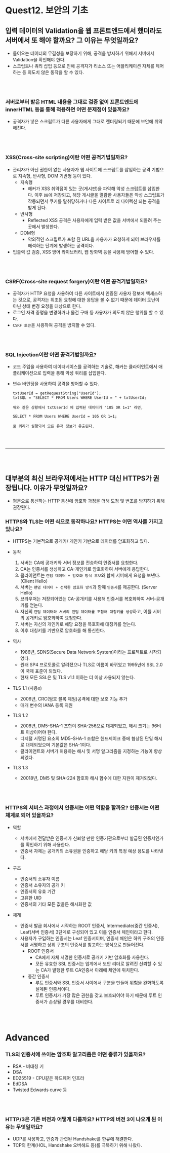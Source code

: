 # Quest12. 보안의 기초

## 입력 데이터의 Validation을 웹 프론트엔드에서 했더라도 서버에서 또 해야 할까요? 그 이유는 무엇일까요?

- 들어오는 데이터의 무결성을 보장하기 위해, 공격을 방지하기 위해서 서버에서 Validation을 확인해야 한다.
- 스크립트나 쿼리 삽입 등으로 인해 공격자가 리소스 또는 어플리케이션 자체를 제어하는 등 의도치 않은 동작을 할 수 있다.

<br><br>

### 서버로부터 받은 HTML 내용을 그대로 검증 없이 프론트엔드에 innerHTML 등을 통해 적용하면 어떤 문제점이 있을까요?

- 공격자가 넣은 스크립트가 다른 사용자에게 그대로 렌더링되기 때문에 보안에 취약해진다.

<br><br>

### XSS(Cross-site scripting)이란 어떤 공격기법일까요?

- 관리자가 아닌 권한이 없는 사용자가 웹 사이트에 스크립트를 삽입하는 공격 기법으로 지속형, 반사형, DOM 기반형 등이 있다.
  - 지속형
    - 해커가 XSS 취약점이 있는 곳(게시판)을 파악해 악성 스크립트를 삽입한다. 이후 `DB`에 저장되고, 해당 게시글을 열람한 사용자들은 악성 스크립트가 작동되면서 쿠키를 탈취당하거나 다른 사이트로 리 다이렉션 되는 공격을 받게 된다.
  - 반사형
    - Reflected XSS 공격은 사용자에게 입력 받은 값을 서버에서 되돌려 주는 곳에서 발생한다.
  - DOM형
    - 악의적인 스크립트가 포함 된 URL을 사용자가 요청하게 되어 브라우저를 해석하는 단계에 발생하는 공격이다.
- 입출력 값 검증, XSS 방어 라이브러리, 웹 방화벽 등을 사용해 방어할 수 있다.

<br><br>

### CSRF(Cross-site request forgery)이란 어떤 공격기법일까요?

- 공격자가 HTTP 요청을 사용하여 다른 사이트에서 인증된 사용자 정보에 액세스하는 것으로, 공격자는 위조된 요청에 대한 응답을 볼 수 없기 때문에 데이터 도난이 아닌 상태 변경 요청을 대상으로 한다.
- 로그인 자격 증명을 변경하거나 물건 구매 등 사용자가 의도치 않은 행위를 할 수 있다.
- `CSRF 토큰`을 사용하여 공격을 방지할 수 있다.

<br><br>

### SQL Injection이란 어떤 공격기법일까요?

- 코드 주입을 사용하여 데이터베이스를 공격하는 기술로, 해커는 클라이언트에서 애플리케이션으로 입력을 통해 악성 쿼리를 삽입한다.
- 변수 바인딩을 사용하여 공격을 방어할 수 있다.

  ```
  txtUserId = getRequestString("UserId");
  txtSQL = "SELECT * FROM Users WHERE UserId = " + txtUserId;

  위와 같은 상황에서 txtUserId 에 입력된 데이터가 "105 OR 1=1" 라면,

  SELECT * FROM Users WHERE UserId = 105 OR 1=1;

  로 쿼리가 실행되어 모든 유저 정보가 유출된다.
  ```

<br><br>

---

<br><br>

## 대부분의 최신 브라우저에서는 HTTP 대신 HTTPS가 권장됩니다. 이유가 무엇일까요?

- 평문으로 통신하는 HTTP 통신에 암호화 과정을 더해 도청 및 변조를 방지하기 위해 권장된다.

### HTTPS와 TLS는 어떤 식으로 동작하나요? HTTPS는 어떤 역사를 가지고 있나요?

- HTTPS는 기본적으로 공개키/ 개인키 기반으로 데이터를 암호화하고 있다.
- 동작

  1. 서버는 CA에 공개키와 서버 정보를 전송하여 인증서를 요청한다.
  2. CA는 인증서를 생성하고 CA-개인키로 암호화하여 서버에게 응답한다.
  3. 클라이언트는 `랜덤 데이터 + 암호화 방식 후보`와 함께 서버에게 요청을 보낸다. (Client Hello)
  4. 서버는 `랜덤 데이터 + 선택한 암호화 방식`과 함께 `인증서`를 제공한다. (Server Hello)
  5. 브라우저는 저장되어있는 CA-공개키를 사용해 인증서를 복호화하여 서버-공개키를 얻는다.
  6. 자신의 `랜덤 데이터와 서버의 랜덤 데이터를 조합해 대칭키를 생성`하고, 이를 서버의 공개키로 암호화하여 요청한다.
  7. 서버는 자신의 개인키로 해당 요청을 복호화해 대칭키를 얻는다.
  8. 이후 대칭키를 기반으로 암호화를 해 통신한다.

- 역사

  - 1986년, SDNS(Secure Data Network System)이라는 프로젝트로 시작되었다.
  - 원래 SP4 프로토콜로 알려졌으나 TLS로 이름이 바뀌었고 1995년에 SSL 2.0이 국제 표준이 되었다.
  - 현재 모든 SSL은 및 TLS v1.1 이하는 더 이상 사용되지 않는다.

- TLS 1.1 (사용x)

  - 2006년, CRC(암호 블록 체임)공격에 대한 보호 기능 추가
  - 매개 변수의 IANA 등록 지원

- TLS 1.2

  - 2008년, DM5-SHA-1 조합이 SHA-256으로 대체되었고, 해시 크기는 96비트 이상이어야 한다.
  - 디지털 서명된 요소의 MD5–SHA-1 조합은 핸드셰이크 중에 협상된 단일 해시로 대체되었으며 기본값은 SHA-1이다.
  - 클라이언트와 서버가 허용하는 해시 및 서명 알고리즘을 지정하는 기능이 향상되었다.

- TLS 1.3
  - 20018년, DM5 및 SHA-224 함호화 해시 함수에 대한 지원이 제거되었다.

<br><br>

### HTTPS의 서비스 과정에서 인증서는 어떤 역할을 할까요? 인증서는 어떤 체계로 되어 있을까요?

- 역할

  - 서버에서 전달받은 인증서가 신뢰할 만한 인증기관으로부터 발급된 인증서인가를 확인하기 위해 사용한다.
  - 인증서 자체는 공개키의 소유권을 인증하고 해당 키의 특정 예상 용도를 나타낸다.

- 구조

  - 인증서의 소유자 이름
  - 인증서 소유자의 공개 키
  - 인증서의 유효 기간
  - 고유한 UID
  - 인증서의 기타 모든 값을든 해시화한 값

- 체계

  - 인증서 발급 회사에서 시작하는 ROOT 인증서, Intermediate(중간 인증서), Leaf(서버 인증서) 3단계로 구성되어 있고 이를 인증서 체인이라고 한다.
  - 사용자가 구입하는 인증서는 Leaf 인증서이며, 인증서 체인은 하위 구조의 인증서를 서명하고 상위 구조의 인증서를 참고하는 방식으로 만들어진다.
    - ROOT 인증서
      - CA에서 자체 서명한 인증서로 공개키 기반 암호화를 사용한다.
      - 모든 유효한 SSL 인증서는 업계에서 보안 리더로 알려진 신뢰할 수 있는 CA가 발행한 루트 CA인증서 아래에 체인에 위치한다.
    - 중간 인증서
      - 루트 인증서와 SSL 인증서 사이에서 구분을 만들어 위험을 완화하도록 설계된 인증서이다.
      - 루트 인증서가 가장 많은 권한을 갖고 보호되어야 하기 때문에 루트 인증서가 손상될 경우를 대비한다.

<br><br>

# Advanced

### TLS의 인증서에 쓰이는 암호화 알고리즘은 어떤 종류가 있을까요?

- RSA - 비대칭 키
- DSA
- ED25519 - CPU같은 하드웨어 인프라
- EdDSA
- Twisted Edwards curve 등

<br><br>

### HTTP/3은 기존 버전과 어떻게 다를까요? HTTP의 버전 3이 나오게 된 이유는 무엇일까요?

- UDP를 사용하고, 인증과 관련된 Handshake를 한큐에 해결한다.
- TCP의 한계(HOL, Handshake 오버헤드 등)를 극복하기 위해 나왔다.

<br>
